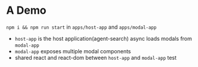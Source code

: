 # A Demo

`npm i && npm run start` in `apps/host-app` and `apps/modal-app`

- `host-app` is the host application(agent-search) async loads modals from `modal-app`
- `modal-app` exposes multiple modal components
- shared react and react-dom between `host-app` and `modal-app`
test